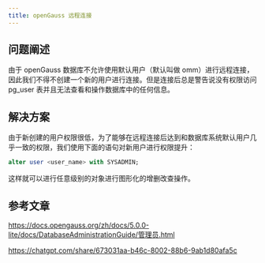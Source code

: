 ```yaml
---
title: openGauss 远程连接
---
```


## 问题阐述

由于 openGauss 数据库不允许使用默认用户（默认叫做 omm）进行远程连接，因此我们不得不创建一个新的用户进行连接。但是连接后总是警告说没有权限访问 pg_user 表并且无法查看和操作数据库中的任何信息。

## 解决方案

由于新创建的用户权限很低，为了能够在远程连接后达到和数据库系统默认用户几乎一致的权限，我们使用下面的语句对新用户进行权限提升：

```sql
alter user <user_name> with SYSADMIN;
```

这样就可以进行任意级别的对象进行图形化的增删改查操作。

## 参考文章

<https://docs.opengauss.org/zh/docs/5.0.0-lite/docs/DatabaseAdministrationGuide/管理员.html>

<https://chatgpt.com/share/673031aa-b46c-8002-88b6-9ab1d80afa5c>
